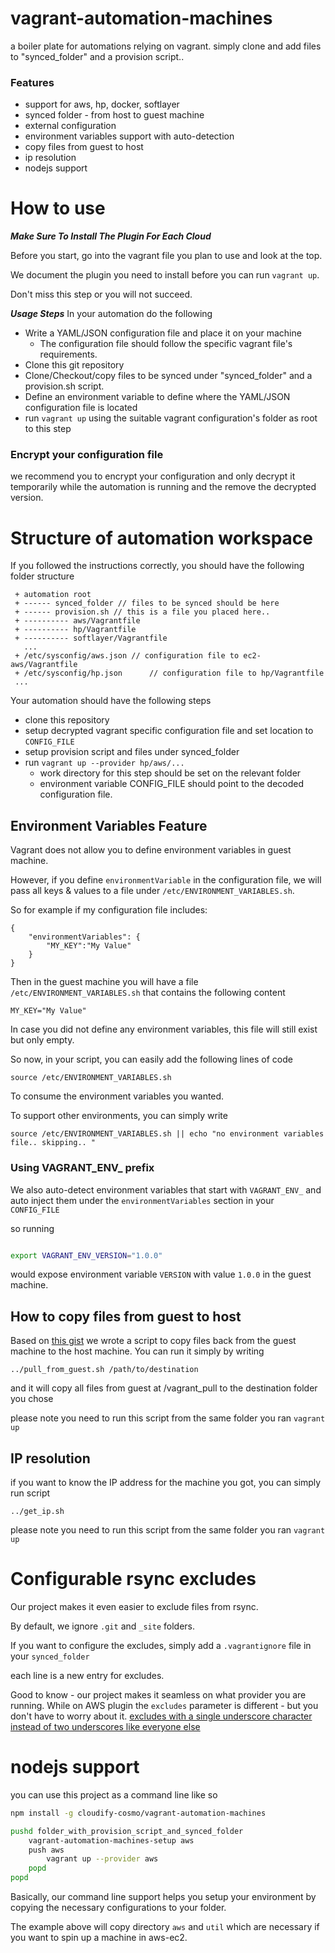 vagrant-automation-machines
===========================

a boiler plate for automations relying on vagrant. simply clone and add files to "synced_folder" and a provision script..

### Features

 - support for aws, hp, docker, softlayer
 - synced folder - from host to guest machine
 - external configuration
 - environment variables support with auto-detection
 - copy files from guest to host
 - ip resolution
 - nodejs support



# How to use 

___Make Sure To Install The Plugin For Each Cloud___

Before you start, go into the vagrant file you plan to use and look at the top. 

We document the plugin you need to install before you can run `vagrant up`. 

Don't miss this step or you will not succeed. 

___Usage Steps___
In your automation do the following 

 - Write a YAML/JSON configuration file and place it on your machine
    - The configuration file should follow the specific vagrant file's requirements. 
 - Clone this git repository
 - Clone/Checkout/copy files to be synced under "synced_folder" and a provision.sh script. 
 - Define an environment variable to define where the YAML/JSON configuration file is located
 - run `vagrant up` using the suitable vagrant configuration's folder as root to this step

### Encrypt your configuration file

we recommend you to encrypt your configuration and only decrypt it temporarily while the automation is running and the remove the decrypted version. 

# Structure of automation workspace

If you followed the instructions correctly, you should have the following folder structure 

```
 + automation root
 + ------ synced_folder // files to be synced should be here
 + ------ provision.sh // this is a file you placed here.. 
 + ---------- aws/Vagrantfile
 + ---------- hp/Vagrantfile
 + ---------- softlayer/Vagrantfile
   ...
 + /etc/sysconfig/aws.json // configuration file to ec2-aws/Vagrantfile
 + /etc/sysconfig/hp.json      // configuration file to hp/Vagrantfile
 ... 
```


Your automation should have the following steps

 - clone this repository
 - setup decrypted vagrant specific configuration file and set location to `CONFIG_FILE`
 - setup provision script and files under synced_folder
 - run `vagrant up --provider hp/aws/...` 
    - work directory for this step should be set on the relevant folder
    - environment variable CONFIG_FILE should point to the decoded configuration file.


## Environment Variables Feature

Vagrant does not allow you to define environment variables in guest machine.

However, if you define `environmentVariable` in the configuration file, we will pass all keys & values to a file under `/etc/ENVIRONMENT_VARIABLES.sh`.

So for example if my configuration file includes:

```
{
    "environmentVariables": {
        "MY_KEY":"My Value"
    }
}

```

Then in the guest machine you will have a file `/etc/ENVIRONMENT_VARIABLES.sh` that contains the following content

```
MY_KEY="My Value"
```

In case you did not define any environment variables, this file will still exist but only empty.

So now, in your script, you can easily add the following lines of code

```
source /etc/ENVIRONMENT_VARIABLES.sh
```

To consume the environment variables you wanted.

To support other environments, you can simply write

```
source /etc/ENVIRONMENT_VARIABLES.sh || echo "no environment variables file.. skipping.. "
```

### Using VAGRANT_ENV_ prefix

We also auto-detect environment variables that start with `VAGRANT_ENV_` and auto inject them under the `environmentVariables` section in your `CONFIG_FILE`

so running 

```bash 

export VAGRANT_ENV_VERSION="1.0.0"

```

would expose environment variable `VERSION` with value `1.0.0` in the guest machine. 

## How to copy files from guest to host

Based on [this gist](https://gist.github.com/geedew/11289350) we wrote a script to copy files back from the guest machine to the host machine. You can run it simply by writing 

```
../pull_from_guest.sh /path/to/destination
```

and it will copy all files from guest at /vagrant_pull to the destination folder you chose

please note you need to run this script from the same folder you ran `vagrant up`

## IP resolution

if you want to know the IP address for the machine you got, you can simply run script 

```
../get_ip.sh
```

please note you need to run this script from the same folder you ran `vagrant up`

# Configurable rsync excludes

Our project makes it even easier to exclude files from rsync.

By default, we ignore `.git` and `_site` folders.

If you want to configure the excludes, simply add a `.vagrantignore` file in your `synced_folder`

each line is a new entry for excludes.

Good to know - our project makes it seamless on what provider you are running. While on AWS plugin
the `excludes` parameter is different - but you don't have to worry about it.  [excludes with a single underscore character instead of two underscores like everyone else](https://github.com/mitchellh/vagrant-aws/issues/152)

# nodejs support

you can use this project as a command line like so


```bash 
npm install -g cloudify-cosmo/vagrant-automation-machines

pushd folder_with_provision_script_and_synced_folder
    vagrant-automation-machines-setup aws
    push aws
        vagrant up --provider aws
    popd
popd
```

Basically, our command line support helps you setup your environment by copying the necessary configurations to your folder. 

The example above will copy directory `aws` and `util` which are necessary if you want to spin up a machine in aws-ec2. 

